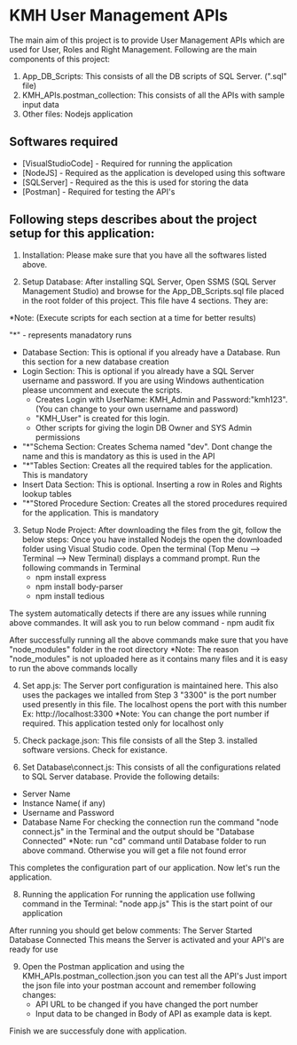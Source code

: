 # KMH User Management APIs

The main aim of this project is to provide User Management APIs which are used for User, Roles and Right Management. Following are the main components of this project:
1. App_DB_Scripts: This consists of all the DB scripts of SQL Server. (".sql" file)
2. KMH_APIs.postman_collection: This consists of all the APIs with sample input data
3. Other files: Nodejs application

## Softwares required
- [VisualStudioCode] - Required for running the application
- [NodeJS] - Required as the application is developed using this software
- [SQLServer] - Required as the this is used for storing the data
- [Postman] - Required for testing the API's

## Following steps describes about the project setup for this application:
1. Installation:
Please make sure that you have all the softwares listed above.

2. Setup Database:
After installing SQL Server, Open SSMS (SQL Server Management Studio) and browse for the App_DB_Scripts.sql file placed in the root folder of this project. This file have 4 sections. They are:

*Note: (Execute scripts for each section at a time for better results)

"*" - represents manadatory runs

- Database Section: This is optional if you already have a Database. Run this section for a new database creation
- Login Section: This is optional if you already have a SQL Server username and password. If you are using Windows authentication please uncomment and execute the scripts.
    - Creates Login with UserName: KMH_Admin and Password:"kmh123". (You can change to your own username and password)
    - "KMH_User" is created for this login.
    - Other scripts for giving the login DB Owner and SYS Admin permissions
- "*"Schema Section: Creates Schema named "dev". Dont change the name and this is mandatory as this is used in the API
- "*"Tables Section: Creates all the required tables for the application. This is mandatory
- Insert Data Section: This is optional. Inserting a row in Roles and Rights lookup tables
- "*"Stored Procedure Section: Creates all the stored procedures required for the application. This is mandatory

3. Setup Node Project:
After downloading the files from the git, follow the below steps:
Once you have installed Nodejs the open the downloaded folder using Visual Studio code. 
Open the terminal (Top Menu --> Terminal --> New Terminal) displays a command prompt. Run the following commands in Terminal
    - npm install express
    - npm install body-parser
    - npm install tedious
    
The system automatically detects if there are any issues while running above commandes. It will ask you to run below command
    - npm audit fix
    
After successfully running all the above commands make sure that you have "node_modules" folder in the root directory
*Note: The reason "node_modules" is not uploaded here as it contains many files and it is easy to run the above commands locally

4. Set app.js: The Server port configuration is maintained here. This also uses the packages we intalled from Step 3
"3300" is the port number used presently in this file. The localhost opens the port with this number Ex: http://localhost:3300
*Note: You can change the port number if required. This application tested only for localhost only

5. Check package.json: This file consists of all the Step 3. installed software versions. Check for existance.

7. Set Database\connect.js: This consists of all the configurations related to SQL Server database. Provide the following details:
- Server Name
- Instance Name( if any)
- Username and Password
- Database Name
For checking the connection run the command "node connect.js" in the Terminal and the output should be "Database Connected"
*Note: run "cd" command until Database folder to run above command. Otherwise you will get a file not found error

This completes the configuration part of our application. Now let's run the application.

8. Running the application
For running the application use follwing command in the Terminal:
    "node app.js"
This is the start point of our application

After running you should get below comments:
The Server Started
Database Connected
This means the Server is activated and your API's are ready for use

9. Open the Postman application and using the KMH_APIs.postman_collection.json you can test all the API's
Just import the json file into your postman account and remember following changes:
    - API URL to be changed if you have changed the port number
    - Input data to be changed in Body of API as example data is kept.
    
Finish we are successfuly done with application.
